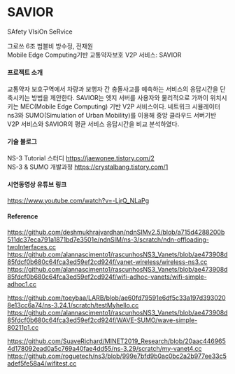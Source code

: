 # SAVIOR
SAfety VIsiOn SeRvice

그로쓰 6조 범블비 방수정, 전재원   
Mobile Edge Computing기반 교통약자보호 V2P 서비스: SAVIOR

#### 프로젝트 소개
교통약자 보호구역에서 차량과 보행자 간 충돌사고를  예측하는 서비스의 응답시간을 단축시키는 방법을 제안한다. 
SAVIOR는 엣지 서버를 사용자와 물리적으로 가까이 위치시키는 MEC(Mobile Edge Computing) 기반 V2P 서비스이다. 
네트워크 시뮬레이터 ns3와 SUMO(Simulation of Urban Mobility)를 이용해 중앙 클라우드 서버기반 V2P 서비스와 SAVIOR의 평균 서비스 응답시간을 비교 분석하였다.  

#### 기술 블로그
NS-3 Tutorial 스터디 https://jaewonee.tistory.com/2  
NS-3 & SUMO 개발과정 https://crystalbang.tistory.com/1

#### 시연동영상 유튜브 링크
https://www.youtube.com/watch?v=-LjrQ_NLaPg

#### Reference
https://github.com/deshmukhrajvardhan/ndnSIMv2.5/blob/a715d4288200b511dc37eca791a1871bd7e3501e/ndnSIM/ns-3/scratch/ndn-offloading-twoInterfaces.cc  
https://github.com/alannascimento1/rascunhosNS3_Vanets/blob/ae473908d85fdcf0b680c64fca3ed59ef2cd924f/vanet-wireless/wireless-ns3.cc  
https://github.com/alannascimento1/rascunhosNS3_Vanets/blob/ae473908d85fdcf0b680c64fca3ed59ef2cd924f/wifi-adhoc-vanets/wifi-simple-adhoc1.cc  

https://github.com/toeybaa/LARB/blob/ae60fd79591e6df5c33a197d3930208e13cc6a74/ns-3.24.1/scratch/testMyhello.cc  
https://github.com/alannascimento1/rascunhosNS3_Vanets/blob/ae473908d85fdcf0b680c64fca3ed59ef2cd924f/WAVE-SUMO/wave-simple-80211p1.cc  

https://github.com/SuaveRichard/MINET2019_Research/blob/20aac4469654d178092ead0a5c769a40fae4dd55/ns-3.29/scratch/my-vanet4.cc  
https://github.com/roguetech/ns3/blob/999e7bfd9b0ac0bc2a2b977ee33c5adef5fe58a4/wifitest.cc
